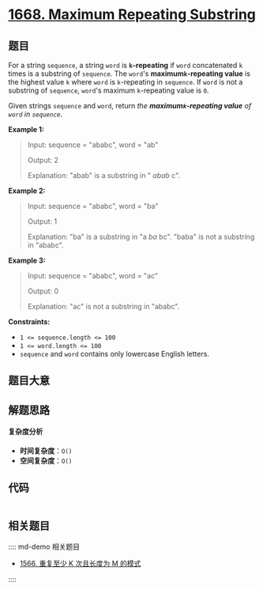 # [1668. Maximum Repeating Substring](https://leetcode.com/problems/maximum-repeating-substring/)

## 题目

For a string `sequence`, a string `word` is **`k`-repeating** if `word`
concatenated `k` times is a substring of `sequence`. The `word`'s
**maximum`k`-repeating value** is the highest value `k` where `word` is
`k`-repeating in `sequence`. If `word` is not a substring of `sequence`,
`word`'s maximum `k`-repeating value is `0`.

Given strings `sequence` and `word`, return _the **maximum`k`-repeating
value** of `word` in `sequence`_.

**Example 1:**

> Input: sequence = "ababc", word = "ab"
>
> Output: 2
>
> Explanation: "abab" is a substring in " _abab_ c".

**Example 2:**

> Input: sequence = "ababc", word = "ba"
>
> Output: 1
>
> Explanation: "ba" is a substring in "a _ba_ bc". "baba" is not a substring in "ababc".

**Example 3:**

> Input: sequence = "ababc", word = "ac"
>
> Output: 0
>
> Explanation: "ac" is not a substring in "ababc".

**Constraints:**

- `1 <= sequence.length <= 100`
- `1 <= word.length <= 100`
- `sequence` and `word` contains only lowercase English letters.

## 题目大意

## 解题思路

#### 复杂度分析

- **时间复杂度**：`O()`
- **空间复杂度**：`O()`

## 代码

```javascript

```

## 相关题目

:::: md-demo 相关题目

- [1566. 重复至少 K 次且长度为 M 的模式](https://leetcode.com/problems/detect-pattern-of-length-m-repeated-k-or-more-times)

::::
